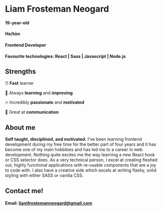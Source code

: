 # Liam Frosteman Neogard
#### 19-year-old
#### He/him
#### Frontend Developer
#### Favourite technologies: React | Sass | Javascript | Node.js

## Strengths
⏰ **Fast** learner

🔑 Always **learning** and **improving**

🔥 Incredibly **passionate** and **motivated**

💬 Great at **communication**

## About me
**Self taught, disciplined, and motivated.** I've been learning frontend development during my free time for the better part of four years and it has become one of my main hobbbies and has led me to a career in web development. Nothing quite excites me the way learning a new React hook or CSS selector does. As a very technical person, I excel at creating fleshed out, highly functional applications with re-usable components that are a joy to code with. I also have a creative side which excels at writing flashy, solid styling with either SASS or vanilla CSS.

## Contact me!
#### Email: liamfrostemanneogard@gmail.com
